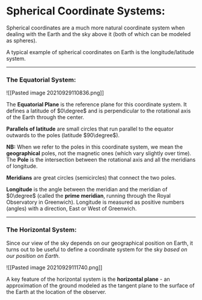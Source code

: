 # Spherical Coordinate Systems:

Spherical coordinates are a much more natural coordinate system when dealing with the Earth and the sky above it (both of which can be modeled as spheres). 

A typical example of spherical coordinates on Earth is the longitude/latitude system. 

***
### The Equatorial System:

![[Pasted image 20210929110836.png]]

The **Equatorial Plane** is the reference plane for this coordinate system. It defines a latitude of $0\degree$ and is perpendicular to the rotational axis of the Earth through the center. 

**Parallels of latitude** are small circles that run parallel to the equator outwards to the poles (latitude $90\degree$). 

**NB:** When we refer to the poles in this coordinate system, we mean the **geographical** poles, not the magnetic ones (which vary slightly over time). The **Pole** is the intersection between the rotational axis and all the meridians of longitude. 

**Meridians** are great circles (semicircles) that connect the two poles.

**Longitude** is the angle between the meridian and the meridian of $0\degree$ (called the **prime meridian**, running through the Royal Observatory in Greenwich). Longitude is measured as positive numbers (angles) with a direction, East or West of Greenwich. 


***

### The Horizontal System:

Since our view of the sky depends on our geographical position on Earth, it turns out to be useful to define a coordinate system for the sky *based on our position on Earth*.

![[Pasted image 20210929111740.png]]

A key feature of the horizontal system is the **horizontal plane** - an approximation of the ground modeled as the tangent plane to the surface of the Earth at the location of the observer. 